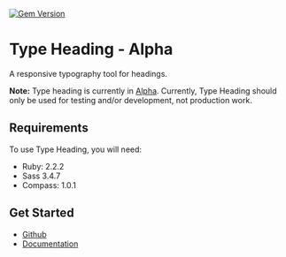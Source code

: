 [![Gem Version](https://badge.fury.io/rb/type-heading.svg)](http://badge.fury.io/rb/type-heading)

# Type Heading - Alpha

A responsive typography tool for headings.

**Note:** Type heading is currently in [Alpha](http://en.wikipedia.org/wiki/Software_release_life_cycle#Alpha).
Currently, Type Heading should only be used for testing and/or development, not
production work.

## Requirements

To use Type Heading, you will need:

- Ruby: 2.2.2
- Sass 3.4.7
- Compass: 1.0.1

## Get Started

* [Github](https://github.com/ellioseven/type-heading)
* [Documentation](http://ellioseven.github.io/type-heading/)